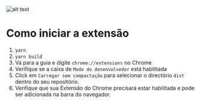 ![alt text](https://raw.githubusercontent.com/FullStack-Academy-Kiev/react-chrome-extension/master/react-chrome-extension.png)


# Como iniciar a extensão

1) ```yarn```
2) ```yarn build```
3) Vá para a guia e digite ```chrome://extensions``` no Chrome
4) Verifique se a caixa de ```Modo do desenvolvedor``` está habilitada
5) Click em ```Carregar sem compactação``` para selecionar o directório ```dist``` dentro do seu repositório.
6) Verifique que sua Extensão do Chrome precisará estar habilitada e pode ser adicionada na barra do navegador.

